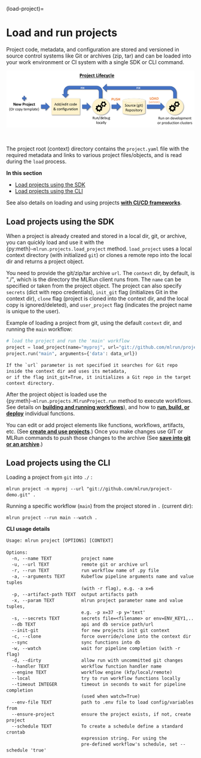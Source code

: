 (load-project)=
# Load and run projects

Project code, metadata, and configuration are stored and versioned in source control systems like Git or archives (zip, tar) 
and can be loaded into your work environment or CI system with a single SDK or CLI command.

<p align="center"><img src="../_static/images/project-lifecycle.png" alt="project-lifecycle" width="700"/></p><br>

The project root (context) directory contains the `project.yaml` file with the required metadata and links to various project files/objects, and is read during the `load` process.

**In this section**
- [Load projects using the SDK](#load-sdk)
- [Load projects using the CLI](#load-cli)

See also details on loading and using projects [**with CI/CD frameworks**](./ci-integration.html).

<a id='load-sdk'></a>
## Load projects using the SDK

When a project is already created and stored in a local dir, git, or archive, you can quickly load and use it with the 
{py:meth}`~mlrun.projects.load_project` method. `load_project` uses a local context directory (with initialized `git`) 
or clones a remote repo into the local dir and returns a project object.

You need to provide the git/zip/tar archive `url`. The `context` dir, by default, is "./", which is the directory the MLRun client 
runs from. The `name` can be specified or taken 
from the project object. The project can also specify `secrets` (dict with repo credentials), `init_git` flag (initializes Git in the context dir), 
`clone` flag (project is cloned into the context dir, and the local copy is ignored/deleted), and `user_project` 
flag (indicates the project name is unique to the user).

Example of loading a project from git, using the default `context` dir,  and running the `main` workflow:

```python
# load the project and run the 'main' workflow
project = load_project(name="myproj", url="git://github.com/mlrun/project-archive.git")
project.run("main", arguments={'data': data_url})
```

```{admonition} Note
If the `url` parameter is not specified it searches for Git repo inside the context dir and uses its metadata, 
or if the flag init_git=True, it initializes a Git repo in the target context directory.
```

After the project object is loaded use the {py:meth}`~mlrun.projects.MlrunProject.run` method to execute workflows. See details on [**building and running workflows**](./build-run-workflows-pipelines.html)), 
and how to [**run, build, or deploy**](./run-build-deploy.html) individual functions. 

You can edit or add project elements like functions, workflows, artifacts, etc. (See  [**create and use projects**](./create-project.html).)
Once you make changes use GIT or MLRun commands to push those changes to the archive (See [**save into git or an archive**](./create-project.html#push).)

<a id='load-cli'></a>
## Load projects using the CLI

Loading a project from `git` into `./` :

```
mlrun project -n myproj --url "git://github.com/mlrun/project-demo.git" .
```

Running a specific workflow (`main`) from the project stored in `.` (current dir):

```
mlrun project --run main --watch .
```

**CLI usage details**

```
Usage: mlrun project [OPTIONS] [CONTEXT]

Options:
  -n, --name TEXT           project name
  -u, --url TEXT            remote git or archive url
  -r, --run TEXT            run workflow name of .py file
  -a, --arguments TEXT      Kubeflow pipeline arguments name and value tuples
                            (with -r flag), e.g. -a x=6
  -p, --artifact-path TEXT  output artifacts path
  -x, --param TEXT          mlrun project parameter name and value tuples,
                            e.g. -p x=37 -p y='text'
  -s, --secrets TEXT        secrets file=<filename> or env=ENV_KEY1,..
  --db TEXT                 api and db service path/url
  --init-git                for new projects init git context
  -c, --clone               force override/clone into the context dir
  --sync                    sync functions into db
  -w, --watch               wait for pipeline completion (with -r flag)
  -d, --dirty               allow run with uncommitted git changes
  --handler TEXT            workflow function handler name
  --engine TEXT             workflow engine (kfp/local/remote)
  --local                   try to run workflow functions locally
  --timeout INTEGER         timeout in seconds to wait for pipeline completion
                            (used when watch=True)
  --env-file TEXT           path to .env file to load config/variables from
  --ensure-project          ensure the project exists, if not, create project
  --schedule TEXT           To create a schedule define a standard crontab
                            expression string. For using the
                            pre-defined workflow's schedule, set --schedule 'true'
 ```
